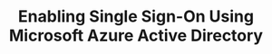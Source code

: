 ---
# -------------------------- #
#      Page & Formatting     #
# -------------------------- #

title: Enabling Single Sign-On Using Microsoft Azure Active Directory
permalink: /account-security/single-sign-on/enabling-azure-active-directory-saml
summary: "Connect your Microsoft Azure Active Directory account to Stitch and enable Single Sign-On (SSO)."

input: false
layout: tutorial
feedback: true

key: "single-sign-on-azure-ad"
type: "security"
weight: 4


# -------------------------- #
#         IdP Details        #
# -------------------------- #

idp: true
name: "azure-ad"
display-name: "Azure AD"

setup-name: "Azure Active Directory SAML"

# -------------------------- #
#   RELATED SIDEBAR LINKS    #
# -------------------------- #

related:
  - title: "Single Sign-On documentation"
    link: "{{ link.security.single-sign-on | prepend: site.baseurl }}"

  - title: "Stitch team roles and permissions"
    link: "{{ link.account.team-roles-permissions | prepend: site.baseurl }}"


# -------------------------- #
#        Introduction        #
# -------------------------- #

intro: |
  {% capture sso-admin %}
  If this is the first time SSO is enabled, the Stitch user who configures the connection will become an SSO Admin. Additional SSO Admins may be added by contacting support.

  Refer to the [Team member roles and permissions documentation]({{ link.account.team-roles-permissions | prepend: site.baseurl }}) for more info about privileges in Stitch.
  {% endcapture %}

  {% capture sso-admin-note %}
  Setting up or modifying an existing {{ page.display-name }} connection requires SSO Admin privileges in Stitch. {{ sso-admin }}
  {% endcapture %}

  {% include note.html first-line="**Stitch SSO Admin privileges required**" content=sso-admin-note %}

  {{ page.summary }}

  In this guide, we'll cover:

  {% for step in page.steps %}
  - [{{ step.summary | flatify }}](#{{ step.anchor }})
  {% endfor %}


# -------------------------- #
#        Requirements        #
# -------------------------- #

requirements:
  - item: |
      **SSO Admin privileges in Stitch.** {{ sso-admin }}

  - item: |
      **Privileges in {{ page.display-name }} that allow you to add, configure, and register applications.** If you don't have these privileges, **contact an {{ page.display-name }} admin before continuing**.


# -------------------------- #
#           Content          #
# -------------------------- #

steps:
  - title: "Create and configure an {{ page.display-name }} SAML app"
    anchor: "create-configure-sso-app"
    summary: "Creating and configuring an {{ page.display-name }} SAML app"
    content: |
      {% for substep in step.substeps %}
      - [Step 1.{{ forloop.index }}: {{ substep.title | flatify }}](#{{ substep.anchor }})
      {% endfor %}

    substeps:
      - title: "Retrieve your SSO info from Stitch"
        anchor: "retrieve-sso-info-from-stitch"
        content: |
          1. Sign into your Stitch account.
          {% include shared/sso/stitch-sso-menu-path.html type="initial-setup" %}

          Leave this page open - you'll need it to complete the setup.

      - title: "Create the app in {{ page.display-name }}"
        anchor: "create-app"
        content: |
          1. Sign into your Microsoft Azure account.
          2. In the search bar, enter `azure active directory` and click the **Azure Active Directory** result:

             ![The Azure Active Directory search result on the Azure dashboard]({{ site.baseurl }}/images/account-security/sso/azure-ad-search-result.png)

          3. On the page that displays, **verify you're in the correct tenant before proceeding**. Otherwise, click **Switch tenant** and navigate to the correct tenant.
          4. In the left sidenav, click **Manage > Enterprise applications**.
          5. On the page that displays, click **+ New application**. This will open the **{{ page.display-name }} Gallery** page.
          6. Click **+ Create your own application**.
          7. In the window that displays, fill in the fields as follows:

             - Enter a name for the app. For example: `Stitch Data Loader`
             - Check **Integrate any other application you don't find in the gallery (Non-gallery)**

                ![Populated fields in the Create your own application page in the Azure AD Gallery]({{ site.baseurl }}/images/account-security/sso/azure-ad-create-application-window.png)
          8. When finished, click **Create**.

          It may take a few minutes for the app to be created. When it's finished, you'll be redirected to the app's **Overview** page.

      - title: "Configure the app's Single Sign-on method using SAML"
        anchor: "define-app-sso-saml-method"
        content: |
          {% for sub-substep in substep.sub-substeps %}
          - [Step 1.3.{{ forloop.index }}: {{ sub-substep.title }}](#{{ sub-substep.anchor }})
          {% endfor %}

        sub-substeps:
          - title: "Define the basic SAML configuration"
            anchor: "define-basic-saml"
            content: |
              1. On the app's **Overview** page, click **Manage Single-sign on** in the left sidenav.
              2. On the **Select a single sign-on method** page, click **SAML**.
              3. On the page that displays, click **Basic SAML Configuration > Edit**:

                 ![The Edit link in the Basic SAML Configuration section, highlighted]({{ site.baseurl }}/images/account-security/sso/azure-ad-basic-saml-edit-link.png)

              4. In the window that displays, fill in the fields as follows:
                 - **Identifier (Entity ID)**: Copy and paste the **Identifier (Entity ID) value from Stitch** into this field and check the **Default** checkbox.
                 - **Reply URL**: Copy and paste the **Reply URL value from Stitch** into this field and check the **Default** checkbox.

                 The page should look similar to the following:

                 ![Populated Identifier and Reply URL fields in the Basic SAML Configuration page in Azure]({{ site.baseurl }}/images/account-security/sso/azure-ad-saml-configuration.png)
              5. When finished, click **Save**. You'll be redirected back to the app's **Set up Single Sign-On with SAML** page.

          - title: "Define the user attributes and claims"
            anchor: "define-user-attributes-claims"
            parameters:
              - saml-name: "given_name"
                value: "user.givenname"
              - saml-name: "family_name"
                value: "user.surname"
              - saml-name: "email"
                value: "user.mail"
            content: |
              Next, you'll define the user attributes for the app:

              <table>
                <tr>
                  <td>
                    <strong>#</strong>
                  </td>
                  <td>
                    <strong>SAML Attribute Name</strong>
                  </td>
                  <td>
                    <strong>Value</strong>
                  </td>
                </tr>
                {% for parameter in sub-substep.parameters %}
                  <tr>
                    <td>
                      {{ forloop.index }}
                    </td>
                    <td>
                      {{ parameter.saml-name }}
                    </td>
                    <td>
                      {{ parameter.value }}
                    </td>
                  </tr>
                {% endfor %}
              </table>

              By default, {{ page.display-name }} applications are created with user attributes. To make {{ page.display-name }} work with Stitch, you'll need to modify the default attributes so they map to the correct attributes in Stitch. **Note**: If preferred, you can delete the default attributes and re-create them, as long as the claim names and values match the table above.

              To modify the default attributes:

              1. On the app's **Set up Single Sign-On with SAML** page, click **User Attributes & Claims > Edit**. This opens the **User Attributes & Claims** page.
              2. For each of the attributes in the table above, perform the following:
                 1. In the **Additional claims** section, click a claim. For example: `user.mail`
                 2. On the **Manage claim** page, edit the **Name** field to match the corresponding **SAML Attribute Name** value in the table above. For example: For `user.mail`, the **Name** value should be `email`:

                    ![The Manage Claim page in Azure for the user.mail user attribute]({{ site.baseurl }}/images/account-security/sso/azure-ad-manage-claim.png)
                 3. When finished, click **Save**.

              When all the user attributes have been modified, the **Addtional claims** section should look like the following:

              ![The completed Additional claims section in Azure]({{ site.baseurl }}/images/account-security/sso/azure-ad-additional-claims.png)

          - title: "Download the app's federation metadata XML file"
            anchor: "download-app-saml-metadata-file"
            content: |
              The last step to configuing the app's SAML is to download its SAML metadata file, or the Federation Metdata XML file. This is required to connect your {{ page.display-name }} app with Stitch and enable SSO.

              **Note**: Downloading this file before completing the previous steps will result in errors in Stitch.

              1. In the **Set up Single Sign-On with SAML** page, scroll to the **SAML Signing Certificate** section.
              2. Next to the **Federation Metdata XML** field, click the **Download** link.
              3. Save the file somewhere handy - you'll need it to complete the setup in Stitch.

      - title: "Configure the app's permissions"
        anchor: "configure-app-permissions"
        content: |
          The last step to complete the app setup is to configure its permissions.

          1. Navigate back to your **Azure tenant's Overview page**. This will typically be the first link after **Home** in the breadcrumbs near the top of the page.
          2. In the left sidenav, click **Manage > App registrations**.
          3. In the **All applications** tab, click the app you created in [Step 1.2](#create-app).
          4. In the left sidenav, click **Manage > API permissions**.
          5. On the **API permissions** page, click **+ Add a permission.**
          6. Click **Microsoft Graph**, then **Delegated permissions**.
          {% include layout/inline_image.html type="right" file="account-security/sso/azure-ad-add-api-permissions.png" alt="The Request API permissions page in Azure with the Directory.Read.All permission displayed and checked" max-width="450px" %}
          {:start="7"}
          7. In the **Select permissions** section, add the following permissions:

             - `Directory.Read.All`
             - `User.Read`

             To add the permissions:

             1. Enter the permission name into the **Search** box.
             2. Locate the permission in the results and check the box next to its name.
             3. Repeat steps 1-2 for both permissions.
             4. When finished, click **Add permissions.**

             When the changes have been saved, you'll be redirected back to the **API permissions** page.
          8. On the **API permissions** page, click **Grant admin consent for [YOUR_APP_NAME]**.
          9. When prompted, click **Yes** to grant consent for the app's permissions.

  - title: "Connect to Stitch"
    anchor: "connect-to-stitch"
    summary: "Connecting your {{ page.display-name }} app to Stitch"
    content: |
      Navigate back to the page where your Stitch account is open.

      1. In Stitch, scroll down to the **Connect to Stitch** section of the {{ page.display-name }} setup page.
      2. Click **Upload SAML Metadata**.
      3. Locate and select the SAML metadata (Federation Metadata XML) file you downloaded in [Step 1.3.3](#download-app-saml-metadata-file).

  - title: "Activate SSO"
    anchor: "activate-sso"
    summary: "Activating SSO for your Stitch account"
    content: |
      When finished, click the **Activate SSO** button.

next-steps: |
  After you've enabled SSO for your Stitch account, remember to grant Stitch access to users in your {{ page.display-name }} instance.
---